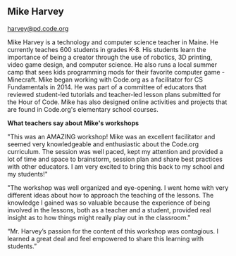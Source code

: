 ## Mike Harvey

[harvey@pd.code.org](mailto:harvey@pd.code.org)

Mike Harvey is a technology and computer science teacher in Maine. He currently teaches 600 students in grades K-8. His students learn the importance of being a creator through the use of robotics, 3D printing, video game design, and computer science. He also runs a local summer camp that sees kids programming mods for their favorite computer game - Minecraft.
Mike began working with Code.org as a facilitator for CS Fundamentals in 2014. He was part of a committee of educators that reviewed student-led tutorials and teacher-led lesson plans submitted for the Hour of Code. Mike has also designed online activities and projects that are found in Code.org's elementary school courses.

**What teachers say about Mike's workshops**

"This was an AMAZING workshop! Mike was an excellent facilitator and seemed very knowledgeable and enthusiastic about the Code.org curriculum. The session was well paced, kept my attention and provided a lot of time and space to brainstorm, session plan and share best practices with other educators. I am very excited to bring this back to my school and my students!"

"The workshop was well organized and eye-opening. I went home with very different ideas about how to approach the teaching of the lessons. The knowledge I gained was so valuable because the experience of being involved in the lessons, both as a teacher and a student, provided real insight as to how things might really play out in the classroom."

“Mr. Harvey’s passion for the content of this workshop was contagious. I learned a great deal and feel empowered to share this learning with students.”
